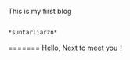 
This is my first blog 



                                                                                           *suntarliarzn*
=======
Hello, Next to meet you！

